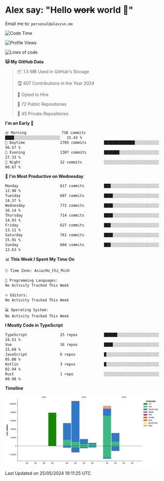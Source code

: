 # Alex say: "Hello ~~work~~ world 🐾"
Email me to: `personal@alexzvn.me`

<!--START_SECTION:waka-->
![Code Time](http://img.shields.io/badge/Code%20Time-1%2C066%20hrs%2055%20mins-blue)

![Profile Views](http://img.shields.io/badge/Profile%20Views-0-blue)

![Lines of code](https://img.shields.io/badge/From%20Hello%20World%20I%27ve%20Written-388.2%20thousand%20lines%20of%20code-blue)

**🐱 My GitHub Data** 

> 📦 1.5 MB Used in GitHub's Storage 
 > 
> 🏆 607 Contributions in the Year 2024
 > 
> 💼 Opted to Hire
 > 
> 📜 72 Public Repositories 
 > 
> 🔑 45 Private Repositories 
 > 
**I'm an Early 🐤** 

```text
🌞 Morning                738 commits         ████░░░░░░░░░░░░░░░░░░░░░   15.43 % 
🌆 Daytime                2705 commits        ██████████████░░░░░░░░░░░   56.57 % 
🌃 Evening                1307 commits        ███████░░░░░░░░░░░░░░░░░░   27.33 % 
🌙 Night                  32 commits          ░░░░░░░░░░░░░░░░░░░░░░░░░   00.67 % 
```
📅 **I'm Most Productive on Wednesday** 

```text
Monday                   617 commits         ███░░░░░░░░░░░░░░░░░░░░░░   12.90 % 
Tuesday                  687 commits         ████░░░░░░░░░░░░░░░░░░░░░   14.37 % 
Wednesday                772 commits         ████░░░░░░░░░░░░░░░░░░░░░   16.14 % 
Thursday                 714 commits         ████░░░░░░░░░░░░░░░░░░░░░   14.93 % 
Friday                   627 commits         ███░░░░░░░░░░░░░░░░░░░░░░   13.11 % 
Saturday                 761 commits         ████░░░░░░░░░░░░░░░░░░░░░   15.91 % 
Sunday                   604 commits         ███░░░░░░░░░░░░░░░░░░░░░░   12.63 % 
```


📊 **This Week I Spent My Time On** 

```text
🕑︎ Time Zone: Asia/Ho_Chi_Minh

💬 Programming Languages: 
No Activity Tracked This Week

🔥 Editors: 
No Activity Tracked This Week

💻 Operating System: 
No Activity Tracked This Week
```

**I Mostly Code in TypeScript** 

```text
TypeScript               25 repos            ██████░░░░░░░░░░░░░░░░░░░   24.51 % 
Vue                      16 repos            ████░░░░░░░░░░░░░░░░░░░░░   15.69 % 
JavaScript               6 repos             █░░░░░░░░░░░░░░░░░░░░░░░░   05.88 % 
Kotlin                   3 repos             █░░░░░░░░░░░░░░░░░░░░░░░░   02.94 % 
Rust                     1 repo              ░░░░░░░░░░░░░░░░░░░░░░░░░   00.98 % 
```



**Timeline**

![Lines of Code chart](https://raw.githubusercontent.com/alexzvn/alexzvn/main/assets/bar_graph.png)


 Last Updated on 25/05/2024 19:11:25 UTC
<!--END_SECTION:waka-->
